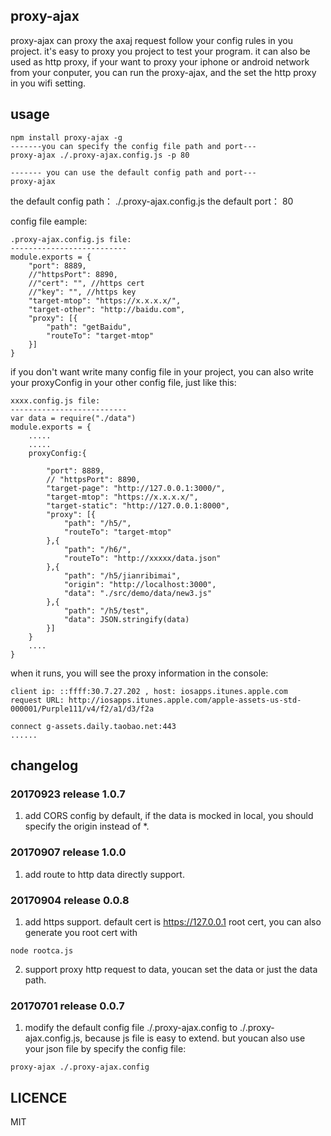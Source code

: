 ## proxy-ajax
proxy-ajax can proxy the axaj request follow your config rules in you project. it's easy to proxy you project to test your program. it can also be used as http proxy, if your want to proxy your iphone or android network from your conputer, you can run the proxy-ajax, and the set the http proxy in you wifi setting.

## usage
```
npm install proxy-ajax -g
-------you can specify the config file path and port---
proxy-ajax ./.proxy-ajax.config.js -p 80

------- you can use the default config path and port---
proxy-ajax
```
the default config path： ./.proxy-ajax.config.js
the default port： 80

config file eample:
```
.proxy-ajax.config.js file:
--------------------------
module.exports = {
    "port": 8889,
    //"httpsPort": 8890, 
    //"cert": "", //https cert
    //"key": "", //https key
    "target-mtop": "https://x.x.x.x/",
    "target-other": "http://baidu.com",
    "proxy": [{
        "path": "getBaidu",
        "routeTo": "target-mtop"
    }]
}
```
if you don't want write many config file in your project, you can also write your proxyConfig in your other config file, just like this:
```
xxxx.config.js file:
--------------------------
var data = require("./data")
module.exports = {
    .....
    .....
    proxyConfig:{
        
        "port": 8889,
        // "httpsPort": 8890,
        "target-page": "http://127.0.0.1:3000/",
        "target-mtop": "https://x.x.x.x/",
        "target-static": "http://127.0.0.1:8000",
        "proxy": [{
            "path": "/h5/",
            "routeTo": "target-mtop"
        },{
            "path": "/h6/",
            "routeTo": "http://xxxxx/data.json"
        },{
            "path": "/h5/jianribimai",
            "origin": "http://localhost:3000",
            "data": "./src/demo/data/new3.js"
        },{
            "path": "/h5/test",
            "data": JSON.stringify(data)
        }]
    }
    ....
}
```
when it runs, you will see the proxy information in the console:
```
client ip: ::ffff:30.7.27.202 , host: iosapps.itunes.apple.com
request URL: http://iosapps.itunes.apple.com/apple-assets-us-std-000001/Purple111/v4/f2/a1/d3/f2a

connect g-assets.daily.taobao.net:443
......
```

## changelog
### 20170923 release 1.0.7
1. add CORS config by default, if the data is mocked in local, you should specify the origin instead of *.
### 20170907 release 1.0.0
1. add route to http data directly support.
### 20170904 release 0.0.8
1. add https support. default cert is https://127.0.0.1 root cert, you can also generate you root cert with 
```
node rootca.js
```
2. support proxy http request to data, youcan set the data or just the data path.

### 20170701 release 0.0.7
1. modify the default config file ./.proxy-ajax.config to ./.proxy-ajax.config.js, because js file is easy to extend. but youcan also use your json file by specify the config file:
```
proxy-ajax ./.proxy-ajax.config
```
## LICENCE
MIT